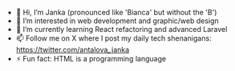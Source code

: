 - 👋 Hi, I’m Janka (pronounced like 'Bianca' but without the 'B')
- 👀 I’m interested in web development and graphic/web design
- 🌱 I’m currently learning React refactoring and advanced Laravel
- 📫 Follow me on X where I post my daily tech shenanigans: https://twitter.com/antalova_janka
- ⚡ Fun fact: HTML is a programming language

<!---
Sleepyhead95/Sleepyhead95 is a ✨ special ✨ repository because its `README.md` (this file) appears on your GitHub profile.
You can click the Preview link to take a look at your changes.
--->
